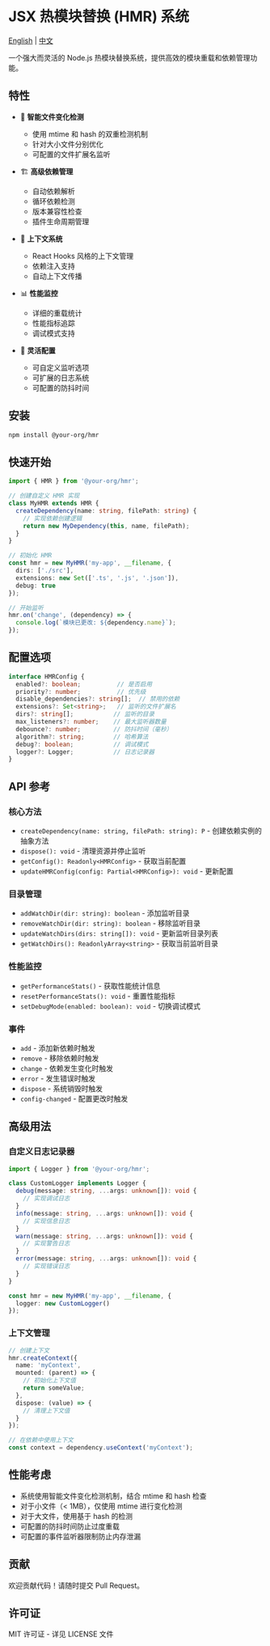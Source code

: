 # JSX 热模块替换 (HMR) 系统

[English](README.md) | [中文](README.zh-CN)

一个强大而灵活的 Node.js 热模块替换系统，提供高效的模块重载和依赖管理功能。

## 特性

- 🔄 **智能文件变化检测**
    - 使用 mtime 和 hash 的双重检测机制
    - 针对大小文件分别优化
    - 可配置的文件扩展名监听

- 🏗️ **高级依赖管理**
    - 自动依赖解析
    - 循环依赖检测
    - 版本兼容性检查
    - 插件生命周期管理

- 🎯 **上下文系统**
    - React Hooks 风格的上下文管理
    - 依赖注入支持
    - 自动上下文传播

- 📊 **性能监控**
    - 详细的重载统计
    - 性能指标追踪
    - 调试模式支持

- 🔧 **灵活配置**
    - 可自定义监听选项
    - 可扩展的日志系统
    - 可配置的防抖时间

## 安装

```bash
npm install @your-org/hmr
```

## 快速开始

```typescript
import { HMR } from '@your-org/hmr';

// 创建自定义 HMR 实现
class MyHMR extends HMR {
  createDependency(name: string, filePath: string) {
    // 实现依赖创建逻辑
    return new MyDependency(this, name, filePath);
  }
}

// 初始化 HMR
const hmr = new MyHMR('my-app', __filename, {
  dirs: ['./src'],
  extensions: new Set(['.ts', '.js', '.json']),
  debug: true
});

// 开始监听
hmr.on('change', (dependency) => {
  console.log(`模块已更改: ${dependency.name}`);
});
```

## 配置选项

```typescript
interface HMRConfig {
  enabled?: boolean;          // 是否启用
  priority?: number;          // 优先级
  disable_dependencies?: string[];  // 禁用的依赖
  extensions?: Set<string>;   // 监听的文件扩展名
  dirs?: string[];           // 监听的目录
  max_listeners?: number;    // 最大监听器数量
  debounce?: number;         // 防抖时间（毫秒）
  algorithm?: string;        // 哈希算法
  debug?: boolean;           // 调试模式
  logger?: Logger;           // 日志记录器
}
```

## API 参考

### 核心方法

- `createDependency(name: string, filePath: string): P` - 创建依赖实例的抽象方法
- `dispose(): void` - 清理资源并停止监听
- `getConfig(): Readonly<HMRConfig>` - 获取当前配置
- `updateHMRConfig(config: Partial<HMRConfig>): void` - 更新配置

### 目录管理

- `addWatchDir(dir: string): boolean` - 添加监听目录
- `removeWatchDir(dir: string): boolean` - 移除监听目录
- `updateWatchDirs(dirs: string[]): void` - 更新监听目录列表
- `getWatchDirs(): ReadonlyArray<string>` - 获取当前监听目录

### 性能监控

- `getPerformanceStats()` - 获取性能统计信息
- `resetPerformanceStats(): void` - 重置性能指标
- `setDebugMode(enabled: boolean): void` - 切换调试模式

### 事件

- `add` - 添加新依赖时触发
- `remove` - 移除依赖时触发
- `change` - 依赖发生变化时触发
- `error` - 发生错误时触发
- `dispose` - 系统销毁时触发
- `config-changed` - 配置更改时触发

## 高级用法

### 自定义日志记录器

```typescript
import { Logger } from '@your-org/hmr';

class CustomLogger implements Logger {
  debug(message: string, ...args: unknown[]): void {
    // 实现调试日志
  }
  info(message: string, ...args: unknown[]): void {
    // 实现信息日志
  }
  warn(message: string, ...args: unknown[]): void {
    // 实现警告日志
  }
  error(message: string, ...args: unknown[]): void {
    // 实现错误日志
  }
}

const hmr = new MyHMR('my-app', __filename, {
  logger: new CustomLogger()
});
```

### 上下文管理

```typescript
// 创建上下文
hmr.createContext({
  name: 'myContext',
  mounted: (parent) => {
    // 初始化上下文值
    return someValue;
  },
  dispose: (value) => {
    // 清理上下文值
  }
});

// 在依赖中使用上下文
const context = dependency.useContext('myContext');
```

## 性能考虑

- 系统使用智能文件变化检测机制，结合 mtime 和 hash 检查
- 对于小文件（< 1MB），仅使用 mtime 进行变化检测
- 对于大文件，使用基于 hash 的检测
- 可配置的防抖时间防止过度重载
- 可配置的事件监听器限制防止内存泄漏

## 贡献

欢迎贡献代码！请随时提交 Pull Request。

## 许可证

MIT 许可证 - 详见 LICENSE 文件 